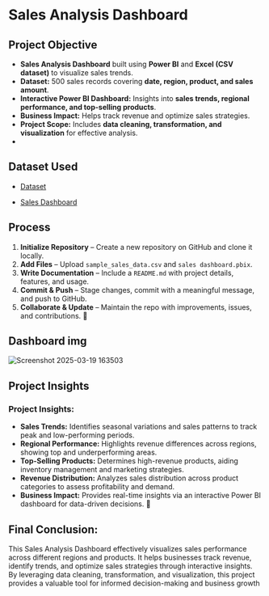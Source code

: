 # Sales Analysis Dashboard
## Project Objective
- **Sales Analysis Dashboard** built using **Power BI** and **Excel (CSV dataset)** to visualize sales trends.  
- **Dataset:** 500 sales records covering **date, region, product, and sales amount**.  
- **Interactive Power BI Dashboard:** Insights into **sales trends, regional performance, and top-selling products**.  
- **Business Impact:** Helps track revenue and optimize sales strategies.  
- **Project Scope:** Includes **data cleaning, transformation, and visualization** for effective analysis.
-                                                                                
## Dataset Used
- <a href="https://github.com/josephagassi/Data-Analysis---Sales-Dash-Board/blob/main/sample_sales_data.csv">Dataset</a>

 - <a href="https://github.com/josephagassi/Data-Analysis---Sales-Dash-Board/blob/main/sales%20dashboard.pbix">Sales Dashboard</a>

## Process
1. **Initialize Repository** – Create a new repository on GitHub and clone it locally.  
2. **Add Files** – Upload `sample_sales_data.csv` and `sales dashboard.pbix`.  
3. **Write Documentation** – Include a `README.md` with project details, features, and usage.  
4. **Commit & Push** – Stage changes, commit with a meaningful message, and push to GitHub.  
5. **Collaborate & Update** – Maintain the repo with improvements, issues, and contributions. 🚀

## Dashboard img
![Screenshot 2025-03-19 163503](https://github.com/user-attachments/assets/ccc553fc-1ed6-4f56-aa95-0e35e9cdc67b)

## Project Insights

### **Project Insights:**  
- **Sales Trends:** Identifies seasonal variations and sales patterns to track peak and low-performing periods.  
- **Regional Performance:** Highlights revenue differences across regions, showing top and underperforming areas.  
- **Top-Selling Products:** Determines high-revenue products, aiding inventory management and marketing strategies.  
- **Revenue Distribution:** Analyzes sales distribution across product categories to assess profitability and demand.  
- **Business Impact:** Provides real-time insights via an interactive Power BI dashboard for data-driven decisions. 🚀  
## Final Conclusion:
This Sales Analysis Dashboard effectively visualizes sales performance across different regions and products. It helps businesses track revenue, identify trends, and optimize sales strategies through interactive insights. By leveraging data cleaning, transformation, and visualization, this project provides a valuable tool for informed decision-making and business growth
